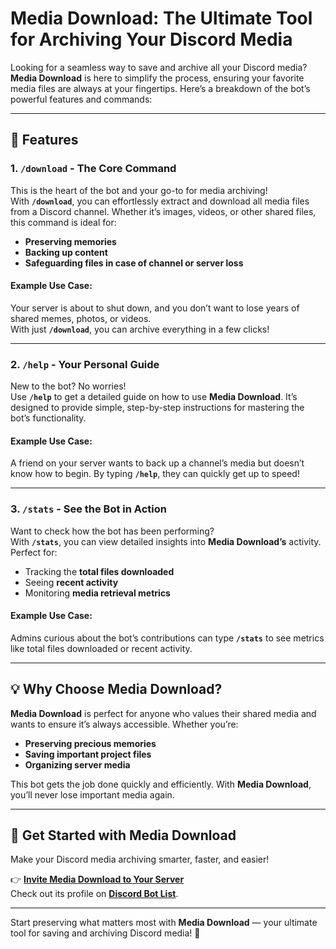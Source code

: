 # Media Download: The Ultimate Tool for Archiving Your Discord Media

Looking for a seamless way to save and archive all your Discord media? **Media Download** is here to simplify the process, ensuring your favorite media files are always at your fingertips. Here’s a breakdown of the bot’s powerful features and commands:

---

## 🚀 Features

### 1. **`/download` - The Core Command**
This is the heart of the bot and your go-to for media archiving!  
With **`/download`**, you can effortlessly extract and download all media files from a Discord channel. Whether it’s images, videos, or other shared files, this command is ideal for:

- **Preserving memories**
- **Backing up content**
- **Safeguarding files in case of channel or server loss**

#### Example Use Case:
Your server is about to shut down, and you don’t want to lose years of shared memes, photos, or videos.  
With just **`/download`**, you can archive everything in a few clicks!

---

### 2. **`/help` - Your Personal Guide**
New to the bot? No worries!  
Use **`/help`** to get a detailed guide on how to use **Media Download**. It’s designed to provide simple, step-by-step instructions for mastering the bot’s functionality.

#### Example Use Case:
A friend on your server wants to back up a channel’s media but doesn’t know how to begin. By typing **`/help`**, they can quickly get up to speed!

---

### 3. **`/stats` - See the Bot in Action**
Want to check how the bot has been performing?  
With **`/stats`**, you can view detailed insights into **Media Download’s** activity. Perfect for:

- Tracking the **total files downloaded**
- Seeing **recent activity**
- Monitoring **media retrieval metrics**

#### Example Use Case:
Admins curious about the bot’s contributions can type **`/stats`** to see metrics like total files downloaded or recent activity.

---

## 💡 Why Choose Media Download?

**Media Download** is perfect for anyone who values their shared media and wants to ensure it’s always accessible. Whether you’re:

- **Preserving precious memories**
- **Saving important project files**
- **Organizing server media**

This bot gets the job done quickly and efficiently. With **Media Download**, you’ll never lose important media again.

---

## 🌟 Get Started with Media Download

Make your Discord media archiving smarter, faster, and easier!

👉 **[Invite Media Download to Your Server](#)**  
Check out its profile on **[Discord Bot List](#)**.

---

Start preserving what matters most with **Media Download** — your ultimate tool for saving and archiving Discord media! 🚀
